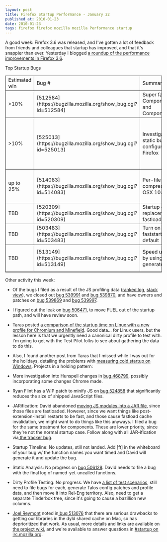 ```yaml
---
layout: post
title: Firefox Startup Performance - January 22
published_at: 2010-01-23
date: 2010-01-23
tags: firefox firefox mozilla mozilla Performance startup
---
```


A good week: Firefox 3.6 was released, and I've gotten a lot of feedback from friends and colleagues that startup has improved, and that it's snappier than ever. Yesterday I blogged [a roundup of the performance improvements in Firefox 3.6](http://autonome.wordpress.com/2010/01/21/firefox-3-6-performance-startup-and-snappiness-improvements/).

Top Startup Bugs
<!-- table#ts { border: 1px solid silver; } -->
<table id="ts" border="1" cellspacing="0" cellpadding="2">
<tbody>
<tr>
<td class="s0">Estimated win</td>
<td class="s1">Bug #</td>
<td class="s1">Summary</td>
<td class="s1">Owner</td>
<td class="s1">Status</td>
<td class="s1">Notes</td>
</tr>
<tr>
<td class="s2">>10%</td>
<td class="s3">[512584](https://bugzilla.mozilla.org/show_bug.cgi?id=512584)</td>
<td class="s4">Super fast paths for Components.classes and Components.interfaces</td>
<td class="s4">Taras Glek</td>
<td class="s4">in progress</td>
<td>Taras is traveling, says he'll close it out when he returns.</td>
</tr>
<tr>
<td class="s2">>10%</td>
<td class="s3">[525013](https://bugzilla.mozilla.org/show_bug.cgi?id=525013)</td>
<td class="s4">Investigate a more static build configuration of Firefox</td>
<td class="s4">Joel Reymont</td>
<td class="s4">in progress</td>
<td class="s4">More great data from Zack and Joel. See PDF charts of the different build configurations tested on different hard-drive speeds for [Mac](https://bugzilla.mozilla.org/attachment.cgi?id=422607) and for [Linux](https://bugzilla.mozilla.org/attachment.cgi?id=423007).</td>
</tr>
<tr>
<td class="s2">up to 25%</td>
<td class="s3">[514083](https://bugzilla.mozilla.org/show_bug.cgi?id=514083)</td>
<td class="s4">Per-file HFS+ compression on Mac OSX 10.6</td>
<td class="s4">Joel Reymont</td>
<td class="s4">in progress</td>
<td class="s4">Conclusion is that we need to make this happen via the installer, as well as the updater, since modifying files results in decompression. Need to find an owner for this still.</td>
</tr>
<tr>
<td class="s2">TBD</td>
<td class="s3">[520309](https://bugzilla.mozilla.org/show_bug.cgi?id=520309)</td>
<td class="s4">Startup cache: replacement for fastload cache</td>
<td class="s4">Ben Hsieh</td>
<td class="s4">in progress</td>
<td class="s4">Considering moving back to the simpler caching approach.</td>
</tr>
<tr>
<td class="s2">TBD</td>
<td class="s3">[503483](https://bugzilla.mozilla.org/show_bug.cgi?id=503483)</td>
<td class="s4">Turn on --enable-faststart for Firefox by default</td>
<td class="s4">Dietrich</td>
<td class="s4">needs testing</td>
<td class="s4">Started talking with Rob Strong about making the changes to the NSIS installer to make this happen.</td>
</tr>
<tr>
<td class="s2">TBD</td>
<td class="s3">[513149](https://bugzilla.mozilla.org/show_bug.cgi?id=513149)</td>
<td class="s4">Speed up CSS parsing by using a machine generated lexer</td>
<td class="s4">Zack Weinberg</td>
<td class="s4">Zack's blocked on other work</td>
<td class="s4">No update.Taras says about 6% of startup spent parsing CSS.</td>
</tr>
</tbody>
</table>
Other activity this week:

*   Of the bugs I filed as a result of the JS profiling data ([ranked log](http://spreadsheets.google.com/pub?key=t98ryMyoZx3Su0Pw7wz0anQ&output=html), [stack view](http://people.mozilla.org/~dietrich/startup-js-win.txt)), we closed out [bug 539991](https://bugzilla.mozilla.org/show_bug.cgi?id=539991) and [bug  539870](https://bugzilla.mozilla.org/show_bug.cgi?id=539870), and have owners and patches on [bug 539869](https://bugzilla.mozilla.org/show_bug.cgi?id=539869) and [bug  539997](https://bugzilla.mozilla.org/show_bug.cgi?id=539997).
*   I figured out the leak on [bug 506471](https://bugzilla.mozilla.org/show_bug.cgi?id=506471), to move FUEL out of the startup path, and will have review soon.
*   Taras posted [a comparison of the startup time on Linux with a new profile for Chromium and Minefield](http://blog.mozilla.com/tglek/2010/01/19/chromium-vs-minefield-cold-startup-performance-comparison/). Good data... for Linux users, but the lesson here is that we urgently need a canonical dirty profile to test with. I'm going to get with the Test Pilot folks to see about gathering the data to do this.
*   Also, I found another post from Taras that I missed while I was out for the holidays, detailing the problems with [measuring cold startup on Windows](http://blog.mozilla.com/tglek/2010/01/04/windows-7-startup-exploration/).
Projects in a holding pattern:

*   More investigation into Hunspell changes in [bug  468799](https://bugzilla.mozilla.org/show_bug.cgi?id=468779), possibly incorporating some changes Chrome made.
*   Ryan Flint has a WIP patch to minify JS on [bug  524858](https://bugzilla.mozilla.org/show_bug.cgi?id=524858) that significantly reduces the size of shipped JavaScript  files.
*   JARification: David abandoned [moving JS          modules into a JAR file](https://bugzilla.mozilla.org/show_bug.cgi?id=509755), since those files are fastloaded.         However, since we want things like post-extension-install  restarts  to   be     fast, and those cause fastload cache invalidation,  we might   want  to   do   things like this anyways. I filed a bug for  the same   treatment  for     components. These are lower priority,  since they're   not the  normal     startup case. Follow along with all  JAR-ification   via[ the         tracker  bug](https://bugzilla.mozilla.org/show_bug.cgi?id=513027).
*   Startup Timeline: No updates, still not landed. Add [ft] in the        whiteboard of your bug w/ the function names you want timed and David        will generate it and update the bug.
*   Static Analysis: No progress on [bug        506128](https://bugzilla.mozilla.org/show_bug.cgi?id=506128).  David needs to file a bug with the final log of        named-yet-uncalled  functions.
*   Dirty Profile Testing: No progress. We have [a list of test scenarios](https://wiki.mozilla.org/Firefox/Sprints/Startup_Time_Improvements#Test_Coverage), still need to file        bugs  for each, generate Talos config patches and profile data, and    then     move  it into Rel-Eng territory. Also, need to get a separate       Tinderbox  tree,  since it's going to cause a bazillion new  columns.
*   [Joel        Reymont](http://wagerlabs.com/) noted in[ bug        513076](https://bugzilla.mozilla.org/show_bug.cgi?id=513076) that there are serious drawbacks to getting our libraries  in       the dyld  shared cache on Mac, so has deprioritized that work.
As usual, more details and links are  available on [the       project wiki](https://wiki.mozilla.org/Firefox/Projects/Startup_Time_Improvements), and we're available to answer questions in [#startup on irc.mozilla.org](irc://irc.mozilla.org/#startup).